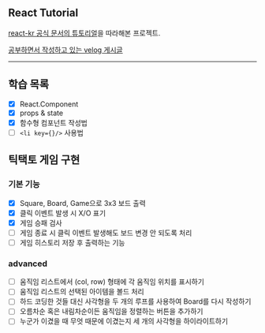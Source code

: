 ## React Tutorial

[react-kr 공식 문서의 튜토리얼](https://reactjs-kr.firebaseapp.com/tutorial/tutorial.html)을 따라해본 프로젝트.

[공부하면서 작성하고 있는 velog 게시글](https://velog.io/@minjeong-dev/React-튜토리얼-도전기-Angular만-써본-개발자가)

---
## 학습 목록

- [x] React.Component
- [x] props & state
- [x] 함수형 컴포넌트 작성법
- [ ] ```<li key={}/>``` 사용법

## 틱택토 게임 구현

### 기본 기능
- [x] Square, Board, Game으로 3x3 보드 출력
- [x] 클릭 이벤트 발생 시 X/O 표기
- [x] 게임 승패 검사
- [ ] 게임 종료 시 클릭 이벤트 발생해도 보드 변경 안 되도록 처리
- [ ] 게임 히스토리 저장 후 출력하는 기능

### advanced
- [ ] 움직임 리스트에서 (col, row) 형태에 각 움직임 위치를 표시하기
- [ ] 움직임 리스트의 선택된 아이템을 볼드 처리
- [ ] 하드 코딩한 것들 대신 사각형을 두 개의 루프를 사용하여 Board를 다시 작성하기
- [ ] 오름차순 혹은 내림차순이든 움직임을 정렬하는 버튼을 추가하기
- [ ] 누군가 이겼을 때 무엇 때문에 이겼는지 세 개의 사각형을 하이라이트하기